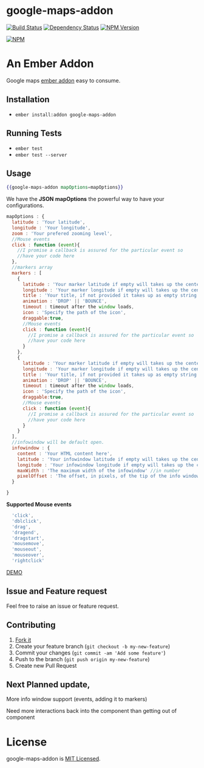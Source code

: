 # google-maps-addon

[![Build Status](https://travis-ci.org/SamvelRaja/google-maps-addon.svg?branch=master)](https://travis-ci.org/SamvelRaja/google-maps-addon) [![Dependency Status][david-image]][david-url] [![NPM Version][npm-image]][npm-url]

[![NPM](https://nodei.co/npm/google-maps-addon.png)](https://nodei.co/npm/google-maps-addon/)

# An Ember Addon

Google maps [ember addon](http://www.emberaddons.com/) easy to consume.


## Installation

* `ember install:addon google-maps-addon`


## Running Tests

* `ember test`
* `ember test --server`

## Usage

```hbs
{{google-maps-addon mapOptions=mapOptions}}
```

We have the **JSON** **mapOptions** the powerful way to have your configurations.


```js
mapOptions : {
  latitude : 'Your latitude',
  longitude : 'Your longitude',
  zoom : 'Your prefered zooming level',
  //Mouse events
  click : function (event){
    //I promise a callback is assured for the particular event so
    //have your code here
  },
  //markers array
  markers : [
    {
      latitude : 'Your marker latitude if empty will takes up the center latitude',
      longitude : 'Your marker longitude if empty will takes up the center longitude',
      title : 'Your title, if not provided it takes up as empty string',
      animation : 'DROP' || 'BOUNCE',
      timeout : timeout after the window loads,
      icon : 'Specify the path of the icon',
      draggable:true,
      //Mouse events
      click : function (event){
        //I promise a callback is assured for the particular event so
        //have your code here
      }
    },
    {
      latitude : 'Your marker latitude if empty will takes up the center latitude',
      longitude : 'Your marker longitude if empty will takes up the center longitude',
      title : 'Your title, if not provided it takes up as empty string',
      animation : 'DROP' || 'BOUNCE',
      timeout : timeout after the window loads,
      icon : 'Specify the path of the icon',
      draggable:true,
      //Mouse events
      click : function (event){
        //I promise a callback is assured for the particular event so
        //have your code here
      }
    }
  ],
  //infowindow will be default open.
  infowindow : {
    content : 'Your HTML content here',
    latitude : 'Your infowindow latitude if empty will takes up the center latitude',
    longitude : 'Your infowindow longitude if empty will takes up the center longitude',
    maxWidth : 'The maximum width of the infowindow' //in number
    pixelOffset : 'The offset, in pixels, of the tip of the info window from the point on the map at whose geographical coordinates the info window is anchored. If an InfoWindow is opened with an anchor, the pixelOffset will be calculated from the anchors anchorPoint property.'
  }

}
```

**Supported Mouse events**

```js
  'click',
  'dblclick',
  'drag',
  'dragend',
  'dragstart',
  'mousemove',
  'mouseout',
  'mouseover',
  'rightclick'
```

[DEMO](http://samvelraja.github.io/#/demos/googlemaps)

## Issue and Feature request

Feel free to raise an issue or feature request.


## Contributing

1. [Fork it](https://github.com/SamvelRaja/google-maps-addon/fork)
2. Create your feature branch (`git checkout -b my-new-feature`)
3. Commit your changes (`git commit -am 'Add some feature'`)
4. Push to the branch (`git push origin my-new-feature`)
5. Create new Pull Request

## Next Planned update,

More info window support (events, adding it to markers)

Need more interactions back into the component than getting out of component

# License

google-maps-addon is [MIT Licensed](https://github.com/SamvelRaja/google-maps-addon/blob/master/LICENSE.md).

[npm-url]: https://www.npmjs.com/package/google-maps-addon
[npm-image]: https://img.shields.io/npm/v/google-maps-addon.svg
[david-url]: https://david-dm.org/samvelraja/google-maps-addon#info=dependencies
[david-image]: https://david-dm.org/samvelraja/google-maps-addon.svg
